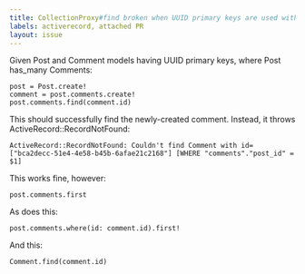 ```yaml
---
title: CollectionProxy#find broken when UUID primary keys are used with has_many / inverse_of association
labels: activerecord, attached PR
layout: issue
---
```


Given Post and Comment models having UUID primary keys, where Post has_many Comments:

```
post = Post.create!
comment = post.comments.create!
post.comments.find(comment.id)
```

This should successfully find the newly-created comment. Instead, it throws ActiveRecord::RecordNotFound:

```
ActiveRecord::RecordNotFound: Couldn't find Comment with id=["bca2decc-51e4-4e58-b45b-6afae21c2168"] [WHERE "comments"."post_id" = $1]
```

This works fine, however:

```
post.comments.first
```

As does this:

```
post.comments.where(id: comment.id).first!
```

And this:

```
Comment.find(comment.id)
```

